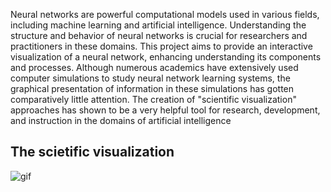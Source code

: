 Neural networks are powerful computational models used in various fields, including machine learning and artificial intelligence. Understanding the structure and behavior of neural networks is crucial for researchers and practitioners in these domains. This project aims to provide an interactive visualization of a neural network, enhancing understanding its components and processes. Although numerous academics have extensively used computer simulations to study neural network learning systems, the graphical presentation of information in these simulations has gotten comparatively little attention. The creation of "scientific visualization" approaches has shown to be a very helpful tool for research, development, and instruction in the domains of artificial intelligence  
## The scietific visualization ##
![gif](nn.gif)